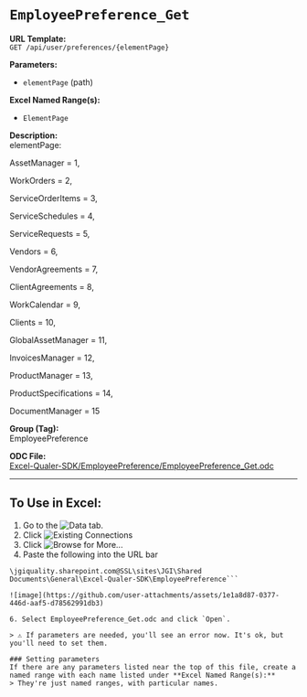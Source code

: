 # `EmployeePreference_Get`

**URL Template:**  
`GET /api/user/preferences/{elementPage}`

**Parameters:**  
- `elementPage` (path)

**Excel Named Range(s):**  
- `ElementPage`

**Description:**  
elementPage:
AssetManager = 1,
WorkOrders = 2,
ServiceOrderItems = 3,
ServiceSchedules = 4,
ServiceRequests = 5,
Vendors = 6,
VendorAgreements = 7,
ClientAgreements = 8,
WorkCalendar = 9,
Clients = 10,
GlobalAssetManager = 11,
InvoicesManager = 12,
ProductManager = 13,
ProductSpecifications = 14,
DocumentManager = 15

**Group (Tag):**  
EmployeePreference

**ODC File:**  
[Excel-Qualer-SDK/EmployeePreference/EmployeePreference_Get.odc](https://github.com/Johnson-Gage-Inspection-Inc/qualer-sdk-odc/blob/main/Excel-Qualer-SDK/EmployeePreference/EmployeePreference_Get.odc)

---

To Use in Excel:
---

1. Go to the ![`Data`](https://github.com/user-attachments/assets/da437a70-57b3-4c5b-bb01-4910ece19ed1)
 tab.
3. Click ![Existing Connections](https://github.com/user-attachments/assets/a2f1ed67-b2e0-4c23-ac90-68c870e60289)
4. Click ![`Browse for More...`](https://github.com/user-attachments/assets/8e698494-6865-41e7-b6fa-043aea81809a)
5. Paste the following into the URL bar
```
\jgiquality.sharepoint.com@SSL\sites\JGI\Shared Documents\General\Excel-Qualer-SDK\EmployeePreference```

![image](https://github.com/user-attachments/assets/1e1a8d87-0377-446d-aaf5-d78562991db3)

6. Select EmployeePreference_Get.odc and click `Open`.

> ⚠️ If parameters are needed, you'll see an error now. It's ok, but you'll need to set them.

### Setting parameters
If there are any parameters listed near the top of this file, create a named range with each name listed under **Excel Named Range(s):**
> They're just named ranges, with particular names.
